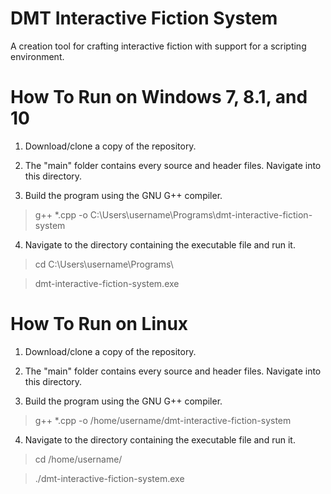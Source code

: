 # DMT Interactive Fiction System
A creation tool for crafting interactive fiction with support for a scripting environment.

# How To Run on Windows 7, 8.1, and 10
1. Download/clone a copy of the repository.


2. The "main" folder contains every source and header files. Navigate into this directory.


3. Build the program using the GNU G++ compiler.

> g++ *.cpp -o C:\Users\username\Programs\dmt-interactive-fiction-system


4. Navigate to the directory containing the executable file and run it. 

> cd C:\Users\username\Programs\

> dmt-interactive-fiction-system.exe

# How To Run on Linux
1. Download/clone a copy of the repository.


2. The "main" folder contains every source and header files. Navigate into this directory.


3. Build the program using the GNU G++ compiler.

> g++ *.cpp -o /home/username/dmt-interactive-fiction-system


4. Navigate to the directory containing the executable file and run it. 

> cd /home/username/

> ./dmt-interactive-fiction-system.exe
